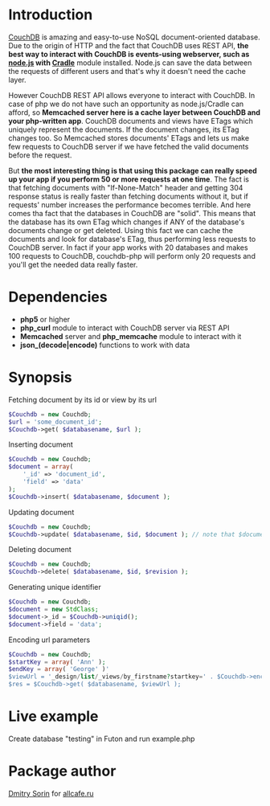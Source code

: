 Introduction
============

[CouchDB](http://couchdb.apache.org/) is amazing and easy-to-use NoSQL document-oriented database. Due to the origin of HTTP and the fact that CouchDB uses REST API, **the best way to interact with CouchDB is events-using webserver, such as [node.js](http://nodejs.org) with [Cradle](https://github.com/cloudhead/cradle)** module installed. Node.js can save the data between the requests of different users and that's why it doesn't need the cache layer.

However CouchDB REST API allows everyone to interact with CouchDB. In case of php we do not have such an opportunity as node.js/Cradle can afford, so **Memcached server here is a cache layer between CouchDB and your php-written app**. CouchDB documents and views have ETags which uniquely represent the documents. If the document changes, its ETag changes too. So Memcached stores documents' ETags and lets us make few requests to CouchDB server if we have fetched the valid documents before the request.

But **the most interesting thing is that using this package can really speed up your app if you perform 50 or more requests at one time**. The fact is that fetching documents with "If-None-Match" header and getting 304 response status is really faster than fetching documents without it, but if requests' number increases the performance becomes terrible. And here comes tha fact that the databases in CouchDB are "solid". This means that the database has its own ETag which changes if ANY of the database's documents change or get deleted. Using this fact we can cache the documents and look for database's ETag, thus performing less requests to CouchDB server. In fact if your app works with 20 databases and makes 100 requests to CouchDB, couchdb-php will perform only 20 requests and you'll get the needed data really faster.

Dependencies
============

* **php5** or higher
* **php_curl** module to interact with CouchDB server via REST API
* **Memcached** server and **php_memcache** module to interact with it
* **json_(decode|encode)** functions to work with data

Synopsis
========

Fetching document by its id or view by its url

``` php
$Couchdb = new Couchdb;
$url = 'some_document_id';
$Couchdb->get( $databasename, $url );
```

Inserting document

``` php
$Couchdb = new Couchdb;
$document = array(
	'_id' => 'document_id',
	'field' => 'data'
);
$Couchdb->insert( $databasename, $document );
```

Updating document

``` php
$Couchdb = new Couchdb;
$Couchdb->update( $databasename, $id, $document ); // note that $document must have "_rev" field
```

Deleting document

``` php
$Couchdb = new Couchdb;
$Couchdb->delete( $databasename, $id, $revision );
```

Generating unique identifier

``` php
$Couchdb = new Couchdb;
$document = new StdClass;
$document->_id = $Couchdb->uniqid();
$document->field = 'data';
```

Encoding url parameters

``` php
$Couchdb = new Couchdb;
$startKey = array( 'Ann' );
$endKey = array( 'George' )'
$viewUrl = '_design/list/_views/by_firstname?startkey=' . $Couchdb->encode( $startKey ) . '&endkey=' . $Couchdb->encode( $endKey );
$res = $Couchdb->get( $databasename, $viewUrl );
```

Live example
=============

Create database "testing" in Futon and run example.php

Package author
==============

[Dmitry Sorin](http://www.staypositive.ru) for [allcafe.ru](http://allcafe.ru)
